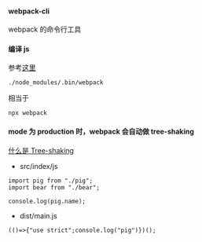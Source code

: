 #### webpack-cli
webpack 的命令行工具

#### 编译 js
参考[这里](https://github.com/Hanqing1996/webpack-ts-demo/tree/master/summary#%E8%AE%A9-webpack-%E8%83%BD%E7%BC%96%E8%AF%91-js)

```
./node_modules/.bin/webpack
```
相当于
```
npx webpack
```

#### mode 为 production 时，webpack 会自动做 tree-shaking
[什么是 Tree-shaking](https://github.com/Hanqing1996/react-wheels/tree/master/summary#tree-shaking) 
* src/index/js
```
import pig from "./pig";
import bear from "./bear";

console.log(pig.name);
```
* dist/main.js
```
(()=>{"use strict";console.log("pig")})();
```